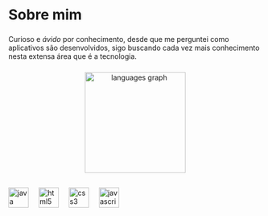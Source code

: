 <h1 align="left">Sobre mim</h1>

###

Curioso e _ávido_ por conhecimento, desde que me perguntei como aplicativos são desenvolvidos, sigo buscando cada vez mais conhecimento nesta extensa área que é a tecnologia.

###

<div align="center">
  <img src="https://github-readme-stats.vercel.app/api/top-langs?username=jupiracijunior&locale=en&hide_title=false&layout=compact&card_width=320&langs_count=7&theme=dark&hide_border=false&order=2" height="200" alt="languages graph"  />
</div>

###

<h2 align="left"></h2>

###

<div align="left">
  <img src="https://cdn.jsdelivr.net/gh/devicons/devicon/icons/java/java-original.svg" height="40" alt="java logo"  />
  <img width="12" />
  <img src="https://cdn.jsdelivr.net/gh/devicons/devicon/icons/html5/html5-original.svg" height="40" alt="html5 logo"  />
  <img width="12" />
  <img src="https://cdn.jsdelivr.net/gh/devicons/devicon/icons/css3/css3-original.svg" height="40" alt="css3 logo"  />
  <img width="12" />
  <img src="https://cdn.jsdelivr.net/gh/devicons/devicon/icons/javascript/javascript-original.svg" height="40" alt="javascript logo"  />
</div>

###
